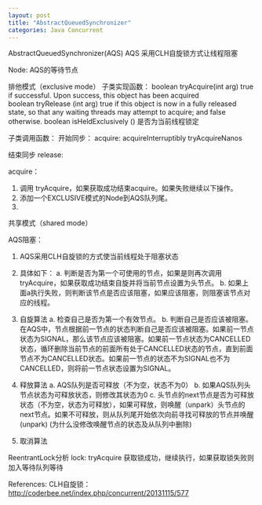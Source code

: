 ```yaml
---
layout: post
title: "AbstractQueuedSynchronizer"
categories: Java Concurrent
---
```

AbstractQueuedSynchronizer(AQS)
AQS 采用CLH自旋锁方式让线程阻塞

Node:
AQS的等待节点

排他模式（exclusive mode）
子类实现函数：
boolean tryAcquire(int arg)     true if successful. Upon success, this object has been acquired    
boolean tryRelease (int arg)    true if this object is now in a fully released state, so that any waiting threads may attempt to acquire; and false otherwise.
boolean isHeldExclusively ()    是否为当前线程锁定

子类调用函数：
开始同步：
acquire:
acquireInterruptibly
tryAcquireNanos

结束同步
release:

acquire：
1. 调用 tryAcquire，如果获取成功结束acquire。如果失败继续以下操作。
2. 添加一个EXCLUSIVE模式的Node到AQS队列尾。
3. 

共享模式（shared mode）


AQS阻塞：
1. AQS采用CLH自旋锁的方式使当前线程处于阻塞状态
2. 具体如下：
a. 判断是否为第一个可使用的节点，如果是则再次调用tryAcquire，如果获取成功结束自旋并将当前节点设置为头节点。
b. 如果上面a执行失败，则判断该节点是否应该阻塞，如果应该阻塞，则阻塞该节点对应的线程。

3. 自旋算法
   a. 检查自己是否为第一个有效节点。
   b. 判断自己是否应该被阻塞。在AQS中，节点根据前一节点的状态判断自己是否应该被阻塞。如果前一节点状态为SIGNAL，那么该节点应该被阻塞。如果前一节点状态为CANCELLED状态，循环删除当前节点的前面所有处于CANCELLED状态的节点，直到前面节点不为CANCELLED状态。如果前一节点的状态不为SIGNAL也不为CANCELLED，则将前一节点状态设置为SIGNAL。

4. 释放算法
   a. AQS队列是否可释放（不为空，状态不为0）
   b. 如果AQS队列头节点状态为可释放状态，则修改其状态为0
   c. 头节点的next节点是否为可释放状态（不为空，状态为可释放），如果可释放，则唤醒（unpark）头节点的next节点。如果不可释放，则从队列尾开始依次向前寻找可释放的节点并唤醒(unpark) (为什么没修改唤醒节点的状态及从队列中删除)


5. 取消算法


ReentrantLock分析
lock:
tryAcquire 获取锁成功，继续执行，如果获取锁失败则加入等待队列等待





References:
CLH自旋锁： http://coderbee.net/index.php/concurrent/20131115/577 